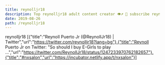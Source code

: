 ```yaml
---
title: reynolljr18
description: Top reynolljr18 adult content creator 👁♐️ 👑 subscribe reynolljr18 to my porn site below IG reynolljr18
date: 2019-08-26
path: /reynolljr18
---
```


reynolljr18
[{"title":"Reynoll Puerto Jr (@ReynollJr18) | Twitter","url":"https://twitter.com/reynolljr18?lang=bg"},{"title":"Reynoll Puerto Jr on Twitter: \"So should I buy E-Girls to play ...","url":"https://twitter.com/ReynollJr18/status/1247233970762182657"},{"title":"#nxsalon","url":"https://incubator.netlify.app/t/nxsalon"}]

